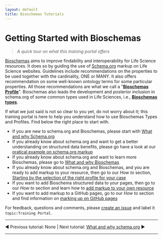 ```yaml
---
layout: default
title: Bioschemas Tutorials
---
```


# Getting Started with Bioschemas
>_A quick tour on what this training portal offers_


[Bioschemas](/) aims to improve findability and interoperability for Life Science resources. It does so by guiding the use of [Schema.org](https://schema.org/) markup on Life Science websites. Guidelines include recommendations on the properties to be used together with the cardinality, ONE or MANY. It also offers recommendation on some well-known ontology terms for some particular properties. All those recommendations are what we call a "[__Bioschemas Profile__](/profiles)". Bioschemas also leads the development and posterior inclusion in schema.org of some common types used in Life Sciences, i.e., [__Bioschemas types__](/types).

If what we just said is not so clear to you yet, do not worry about it; this training portal is here to help you understand how to use Bioschemas Types and Profiles. Find below the right place to start with.
- If you are new to schema.org and Bioschemas, please start with [What and why Schema.org](./what_why_schema)
- If you already know about schema.org and want to get a better understanding on structured data benefits, please go have a look at our [pratical example on schema.org markup](./markup_examples)
- If you already know about schema.org and want to learn more Bioschemas, please go to [What and why Bioschemas](./what_why_bioschemas)
- If you already know about schema.org and Bioschemas, and you are ready to add markup to your resource, then go to our _How to_ section, [Starting by the selection of the right profile for your case](./howto/howto_right_profile)
- If you want to add Bioschema structured data to your pages, then go to our _How to_ section and learn how to [add markup to your own resource](./howto/howto_add_markup)
- If you want to add markup to a GitHub pages, go to our _How to_ section and find information on [marking up on GitHub pages](./howto/howto_add_github)


For feedback, questions and comments, please [create an issue](https://github.com/BioSchemas/specifications/issues) and label it `topic:Training Portal`.

***
&#9664; Previous tutorial: None | Next tutorial: [What and why schema.org](what_why_schema) &#9654; 

***
